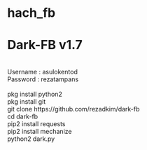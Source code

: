 # hach_fb


# Dark-FB v1.7
<br>
Username : asulokentod<br>
Password : rezatampans<br><br>
pkg install python2<br>
pkg install git<br>
git clone https://github.com/rezadkim/dark-fb<br>
cd dark-fb<br>
pip2 install requests<br>
pip2 install mechanize<br>
python2 dark.py<br>
<br>
